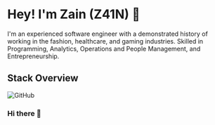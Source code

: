 # Hey! I'm Zain (Z41N) 👋

I'm an experienced software engineer with a demonstrated history of working in the fashion, healthcare, and gaming industries. Skilled in Programming, Analytics, Operations and People Management, and Entrepreneurship.

## Stack Overview

![GitHub](https://img.shields.io/badge/-GitHub-181717?style=flat&logo=github)
  

### Hi there 👋

<!--
**sdkcarlos/sdkcarlos** is a ✨ _special_ ✨ repository because its `README.md` (this file) appears on your GitHub profile.

Here are some ideas to get you started:

- 🔭 I’m currently working on ...
- 🌱 I’m currently learning ...
- 👯 I’m looking to collaborate on ...
- 🤔 I’m looking for help with ...
- 💬 Ask me about ...
- 📫 How to reach me: ...
- 😄 Pronouns: ...
- ⚡ Fun fact: ...
-->

